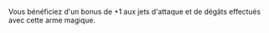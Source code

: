 Vous bénéficiez d'un bonus de +1 aux jets d'attaque et de dégâts effectués avec cette arme magique.
